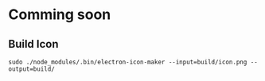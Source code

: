 # Comming soon


## Build Icon

```shell
sudo ./node_modules/.bin/electron-icon-maker --input=build/icon.png --output=build/
```